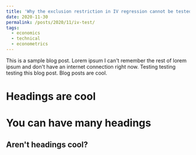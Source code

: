 ```yaml
---
title: 'Why the exclusion restriction in IV regression cannot be tested'
date: 2020-11-30
permalink: /posts/2020/11/iv-test/
tags:
  - economics
  - technical
  - econometrics
---
```


This is a sample blog post. Lorem ipsum I can't remember the rest of lorem ipsum and don't have an internet connection right now. Testing testing testing this blog post. Blog posts are cool.

Headings are cool
======

You can have many headings
======

Aren't headings cool?
------